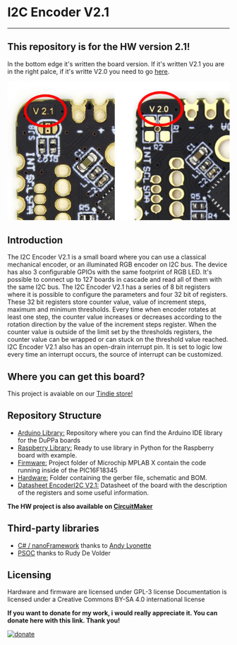 # I2C Encoder V2.1
--------------------------------------------------------------------------------
## This repository is for the HW version 2.1!
In the bottom edge it's written the board version. 
If it's written V2.1 you are in the right palce, if it's writte V2.0 you need to go [here](https://github.com/Fattoresaimon/I2CEncoderV2.1/releases/tag/V2.0.0).

![HW version V2.1](Version.jpg)




## Introduction
The I2C Encoder V2.1 is a small board where you can use a classical mechanical encoder, or an illuminated RGB encoder on I2C bus.
The device has also 3 configurable GPIOs with the same footprint of RGB LED. It's possible to connect up to 127 boards in cascade and read all of them with the same I2C bus.
The I2C Encoder V2.1 has a series of 8 bit registers where it is possible to configure  the parameters and four 32 bit of registers. These 32 bit registers store counter value, value of increment steps, maximum and minimum thresholds.
Every time when encoder rotates at least one step, the counter value increases or decreases according to the rotation direction by the value of the increment steps register.
When the counter value is outside of the limit set by the thresholds registers, the counter value can be wrapped or can stuck on the threshold value reached.
I2C Encoder V2.1 also has an open-drain interrupt pin. It is set to logic low every time an interrupt occurs, the source of interrupt can be customized.

## Where you can get this board?
This project is avaiable on our [Tindie store!](https://www.tindie.com/products/Saimon/i2c-encoder-v2/)



## Repository Structure
* [Arduino Library:](https://github.com/Fattoresaimon/ArduinoDuPPaLib) Repository where you can find the Arduino IDE library for the DuPPa boards
* [Raspberry Library:](/Raspberry%20Library) Ready to use library in Python for the Raspberry board with example.
* [Firmware:](/Firmware) Project folder of Microchip MPLAB X contain the code running inside of the PIC16F18345
* [Hardware:](/Hardware) Folder containing the gerber file, schematic and BOM. 
* [Datasheet EncoderI2C V2.1:](EncoderI2CV2.1_v1.0.pdf) Datasheet of the board with the description of the registers and some useful information.

**The HW project is also available on [CircuitMaker](https://workspace.circuitmaker.com/Projects/Details/Simone--Caron/I2C-Encoder-V2)**





## Third-party libraries

* [C# / nanoFramework]( https://github.com/andylyonette/I2cEncoderV2)  thanks to  [Andy Lyonette](https://www.hackster.io/andy-lyonette)
* [PSOC](https://github.com/rudydevolder/DUPPA-i2cEncoder-for-PSOC) thanks to Rudy De Volder

   


## Licensing

Hardware and firmware are licensed under GPL-3 license
Documentation is licensed under a Creative Commons BY-SA 4.0 international license


**If you want to donate for my work, i would really appreciate it. You can donate here with this link. Thank you!**

[![donate](https://www.paypalobjects.com/en_US/i/btn/btn_donateCC_LG.gif)](https://www.paypal.com/cgi-bin/webscr?cmd=_s-xclick&hosted_button_id=5DX7BCX7JD5SL)
